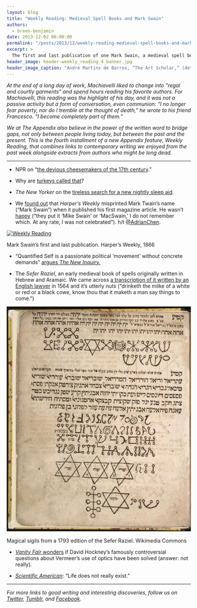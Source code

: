 ```yaml
---
layout: blog
title: "Weekly Reading: Medieval Spell Books and Mark Swain"
authors:
  - breen-benjamin
date: 2013-12-02 06:00:00
permalink: "/posts/2013/12/weekly-reading-medieval-spell-books-and-mark-swain"
excerpt: >
  The first and last publication of one Mark Swain, a medieval spell book, and Renaissance cheese fraud.
header_image: header-weekly_reading_4_banner.jpg
header_image_caption: "André Martins de Barros, “The Art Scholar,” (detail)."
---
```

*At the end of a long day of work, Machiavelli liked to change into “regal and courtly garments” and spend hours reading his favorite authors. For Machiavelli, this reading was the highlight of his day, and it was not a passive activity but a form of conversation, even communion: “I no longer fear poverty, nor do I tremble at the thought of death,” he wrote to his friend Francesco. “I become completely part of them.”*

*We at *The Appendix* also believe in the power of the written word to bridge gaps, not only between people living today, but between the past and the present. This is the fourth installment of a new *Appendix* feature, *Weekly Reading,* that combines links to contemporary writing we enjoyed from the past week alongside extracts from authors who might be long dead.*

***

- NPR on “[the devious cheesemakers of the 17th century](http://www.npr.org/blogs/thesalt/2013/11/07/243733126/how-17th-century-fraud-gave-rise-to-bright-orange-cheese).”

- Why are [turkeys called that](http://theappendix.net/blog/2013/11/the-emperors-turkey)? 

- *The New Yorker* on the [tireless search for a new nightly sleep aid](http://www.newyorker.com/reporting/2013/12/09/131209fa_fact_parker?currentPage=all).

- We [found out](https://twitter.com/appendixjournal/status/407363668569899008) that *Harper’s Weekly* misprinted Mark Twain’s name (“Mark Swain”) when it published his first magazine article. He wasn’t [happy](http://nwpressbooks.blogspot.com/2008/11/sold-1866-mark-twains-first-nationally.html) (“they put it ‘Mike Swain’ or ‘MacSwain,’ I do not remember which. At any rate, I was not celebrated”). h/t [@AdrianChen](https://twitter.com/AdrianChen/status/407359467442171904).

<div class="inline-image">
  <a class="fancybox" href="/images/blog/2013/12/Bac_GSfCQAAsW6A-large.jpg">
    <img src="/images/blog/2013/12/Bac_GSfCQAAsW6A-medium.jpg" width="640" alt="Weekly Reading" />
  </a>
  <p class="caption">
    Mark Swain’s first and last publication.
    <span class="credit">
      Harper’s Weekly, 1866
    </span>
  </p>
</div>

- “Quantified Self is a passionate political ‘movement’ without concrete demands” [argues *The New Inquiry.*](http://thenewinquiry.com/essays/data-occupations/)

- The *Sefer Raziel*, an early medieval book of spells originally written in Hebrew and Aramaic. We came across [a transcription of it written by an English lawyer](http://www.esotericarchives.com/raziel/raziel.htm) in 1564 and it’s utterly nuts (“drinketh the milke of a white or red or a black cowe, know thou that it maketh a man say things to come.”)

<div class="inline-image">
  <a class="fancybox" href="/images/blog/2013/12/1718_sefer_razeal-large.jpg">
    <img src="/images/blog/2013/12/1718_sefer_razeal-medium.jpg" width="640" alt="Weekly Reading" />
  </a>
  <p class="caption">
    Magical sigils from a 1793 edition of the Sefer Raziel.
    <span class="credit">
      Wikimedia Commons
    </span>
  </p>
</div>

- [*Vanity Fair* wonders](http://www.vanityfair.com/culture/2013/11/vermeer-secret-tool-mirrors-lenses) if David Hockney’s famously controversial questions about Vermeer’s use of optics have been solved (answer: not really).

- [*Scientific American*](http://blogs.scientificamerican.com/brainwaves/2013/12/02/why-life-does-not-really-exist/): “Life does not really exist.”

<hr class="special" />

*For more links to good writing and interesting discoveries, follow us on [Twitter](https://twitter.com/appendixjournal), [Tumblr](http://tumblr.theappendix.net/), and [Facebook](https://www.facebook.com/TheAppendix).*